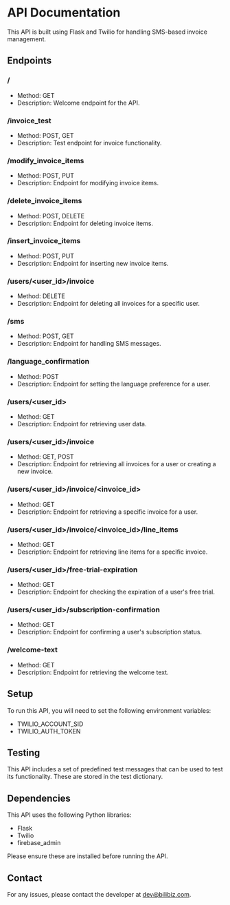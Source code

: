 
# API Documentation

This API is built using Flask and Twilio for handling SMS-based invoice management.

## Endpoints

### /

- Method: GET
- Description: Welcome endpoint for the API.

### /invoice_test

- Method: POST, GET
- Description: Test endpoint for invoice functionality.

### /modify_invoice_items

- Method: POST, PUT
- Description: Endpoint for modifying invoice items.

### /delete_invoice_items

- Method: POST, DELETE
- Description: Endpoint for deleting invoice items.

### /insert_invoice_items

- Method: POST, PUT
- Description: Endpoint for inserting new invoice items.
### /users/<user_id>/invoice

- Method: DELETE
- Description: Endpoint for deleting all invoices for a specific user.

### /sms

- Method: POST, GET
- Description: Endpoint for handling SMS messages.

### /language_confirmation

- Method: POST
- Description: Endpoint for setting the language preference for a user.

### /users/<user_id>

- Method: GET
- Description: Endpoint for retrieving user data.

### /users/<user_id>/invoice

- Method: GET, POST
- Description: Endpoint for retrieving all invoices for a user or creating a new invoice.

### /users/<user_id>/invoice/<invoice_id>

- Method: GET
- Description: Endpoint for retrieving a specific invoice for a user.

### /users/<user_id>/invoice/<invoice_id>/line_items

- Method: GET
- Description: Endpoint for retrieving line items for a specific invoice.

### /users/<user_id>/free-trial-expiration

- Method: GET
- Description: Endpoint for checking the expiration of a user's free trial.

### /users/<user_id>/subscription-confirmation

- Method: GET
- Description: Endpoint for confirming a user's subscription status.

### /welcome-text

- Method: GET
- Description: Endpoint for retrieving the welcome text.

## Setup
To run this API, you will need to set the following environment variables:

- TWILIO_ACCOUNT_SID
- TWILIO_AUTH_TOKEN

## Testing
This API includes a set of predefined test messages that can be used to test its functionality. These are stored in the test dictionary.

## Dependencies
This API uses the following Python libraries:

- Flask
- Twilio
- firebase_admin

Please ensure these are installed before running the API.

## Contact
For any issues, please contact the developer at [dev@bilibiz.com](mailto:dev@bilibiz.com).
